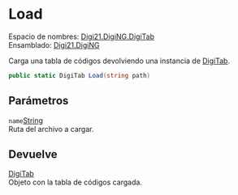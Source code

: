 # Load

Espacio de nombres: [Digi21.DigiNG.DigiTab](/digi3d-net/programacion/.net/referencia/digi21.diging/digi21.diging.digitab/)  
Ensamblado: [Digi21.DigiNG](/digi3d-net/programacion/.net/referencia/digi21.diging.plugin/digi21.diging/)

Carga una tabla de códigos devolviendo una instancia de [DigiTab](/digi3d-net/programacion/.net/referencia/digi21.diging/digi21.diging.digitab/clases/digitab/).

```csharp
public static DigiTab Load(string path)
```

## Parámetros

`name`[String](https://docs.microsoft.com/en-us/dotnet/api/system.string?view=net-5.0)  
Ruta del archivo a cargar.

## Devuelve

[DigiTab](/digi3d-net/programacion/.net/referencia/digi21.diging/digi21.diging.digitab/clases/digitab/)  
Objeto con la tabla de códigos cargada.

